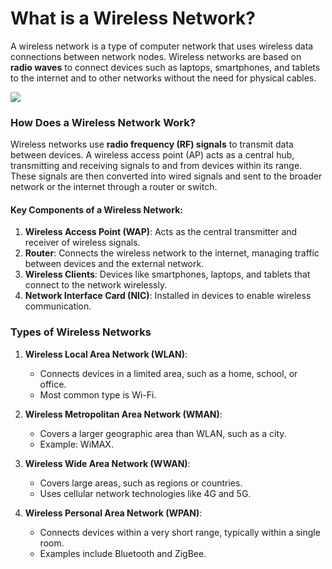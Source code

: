 # **What is a Wireless Network?**

A wireless network is a type of computer network that uses wireless data connections between network nodes. Wireless networks are based on **radio waves** to connect devices such as laptops, smartphones, and tablets to the internet and to other networks without the need for physical cables.

![](images.png)
### **How Does a Wireless Network Work?**

Wireless networks use **radio frequency (RF) signals** to transmit data between devices. A wireless access point (AP) acts as a central hub, transmitting and receiving signals to and from devices within its range. These signals are then converted into wired signals and sent to the broader network or the internet through a router or switch.

#### **Key Components of a Wireless Network:**

1. **Wireless Access Point (WAP)**: Acts as the central transmitter and receiver of wireless signals.
2. **Router**: Connects the wireless network to the internet, managing traffic between devices and the external network.
3. **Wireless Clients**: Devices like smartphones, laptops, and tablets that connect to the network wirelessly.
4. **Network Interface Card (NIC)**: Installed in devices to enable wireless communication.

### **Types of Wireless Networks**

1. **Wireless Local Area Network (WLAN)**:
    
    - Connects devices in a limited area, such as a home, school, or office.
    - Most common type is Wi-Fi.
2. **Wireless Metropolitan Area Network (WMAN)**:
    
    - Covers a larger geographic area than WLAN, such as a city.
    - Example: WiMAX.
3. **Wireless Wide Area Network (WWAN)**:
    
    - Covers large areas, such as regions or countries.
    - Uses cellular network technologies like 4G and 5G.
4. **Wireless Personal Area Network (WPAN)**:
    
    - Connects devices within a very short range, typically within a single room.
    - Examples include Bluetooth and ZigBee.